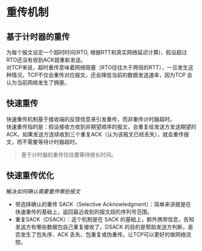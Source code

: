 # 重传机制
## 基于计时器的重传
为每个报文设定一个超时时间(RTO, 根据RTT和真实网络延迟计算)，假设超过RTO还没有收到ACK就重新发送。  
对TCP来说，超时重传意味着网络阻塞（RTO往往大于两倍的RTT），一旦发生这种情况，TCP不仅会重传对应报文，还会降低当前的数据发送速率，因为TCP 会认为当前网络发生了拥塞。


## 快速重传
快速重传机制基于接收端的反馈信息来引发重传，而非重传计时器超时。  
快速重传指的是：假设接收方收到非期望顺序的报文，会重复给发送方发送期望的ACK，如果发送方连续收到三个重复ACK（认为该报文已经丢失），就会重传报文，而不需要等待计时器超时。

> 基于计时器的重传往往要等待很长时间。

## 快速重传优化
解决*如何确认需要重传哪些报文*
- 带选择确认的重传 SACK（Selective Acknowledgment）：简单来讲就是在快速重传的基础上，返回最近收到的报文段的序列号范围。
- 重复SACK（DSACK）：这个机制是在 SACK 的基础上，额外携带信息，告知发送方有哪些数据包自己重复接收了。DSACK 的目的是帮助发送方判断，是否发生了包失序、ACK 丢失、包重复或伪重传。让TCP可以更好的做网络流控。


